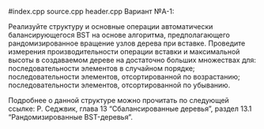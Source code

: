 #index.cpp source.cpp header.cpp
Вариант №A-1:

Реализуйте структуру и основные операции автоматически балансирующегося BST на основе алгоритма, предполагающего рандомизированное вращение узлов дерева при вставке. Проведите измерения производительности операции вставки и максимальной высоты в создаваемом дереве на достаточно больших множествах для:
последовательности элементов в случайном порядке;
последовательности элементов, отсортированной по возрастанию;
последовательности элементов, отсортированной по убыванию.

Подробнее о данной структуре можно прочитать по следующей ссылке:
Р. Седжвик, глава 13 “Сбалансированные деревья”, раздел 13.1 “Рандомизированные BST-деревья”.


